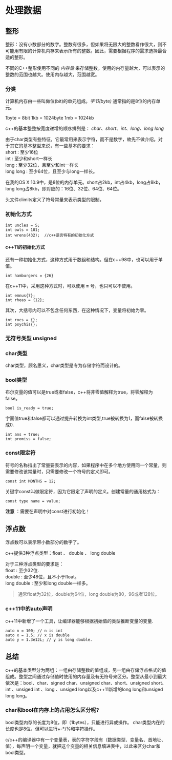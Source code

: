 # 处理数据

## 整形

整形：没有小数部分的数字。整数有很多，但如果将无限大的整数看作很大，则不可能用有限的计算机内存来表示所有的整数。因此，需要根据程序的需求选择最合适的整形。

不同的C++整形使用不同的 *内存量* 来存储整数。使用的内存量越大，可以表示的整数的范围也越大。使用内存越大，范围越宽。

### 分类

计算机内存由一些叫做位(bit)的单元组成。*字节(byte)* 通常指的是8位的内存单元。

1byte = 8bit
1kb = 1024byte
1mb = 1024kb

c++的基本整整按宽度递增的顺序排列是：
*char*、*short*、*int*、*long*、*long long*

由于char类型有些特征，它最常用来表示字符，而不是数字，故先不做介绍。对于其它的基本整型来说，有一些基本的要求：  
short : 至少16位  
int : 至少和short一样长  
long : 至少32位，且至少和int一样长  
long long : 至少64位，且至少与long一样长。  

在我的OS X 10.9中，是8位的内存单元。short占2kb，int占4kb，long占8kb，long long占8kb，即对应的：16位、32位、64位、64位。

头文件climits定义了符号常量来表示类型的限制，

### 初始化方式

```
int uncles = 5;  
int owls = 101;  
int wrens(432);  //c++语言特有的初始化方式
```

#### c++11的初始化方式

还有一种初始化方式，这种方式用于数组和结构。但在c++98中，也可以用于单值。
```
int hamburgers = {26}
```
在c++11中，采用这种方式时，可以使用 **=** 号，也只可以不使用。
```
int emnus{7};
int rheas = {12};
```
其次，大括号内可以不包含任何东西，在这种情况下，变量将初始为零。
```
int rocs = {};
int psychis{};
```

### 无符号类型 unsigned

### char类型

char类型，顾名思义，char类型是专为存储字符而设计的。

### bool类型

布尔变量的值可以是true或者false，c++将非零值解释为true，将零解释为false。
```
bool is_ready = true;
```
字面值true和false都可以通过提升转换为int类型,true被转换为1，而false被转换成0.
```
int ans = true;
int promiss = false;
```

### const限定符

符号的名称指出了常量要表示的内容，如果程序中在多个地方使用同一个常量，则需要修改该常量时，只需要修改一个符号的定义即可。

```
const int MONTHS = 12;
```  

关键字const叫做限定符，因为它限定了声明的定义。创建常量的通用格式为：

```
const type name = value;
```

**注意** ：需要在声明中对const进行初始化！

## 浮点数

浮点数可以表示带小数部分的数字了。

c++提供3种浮点类型：float 、 double 、 long double

对于三种浮点类型的要求是：  
float : 至少32位.  
double : 至少48位，且不小于float。  
long double : 至少和long double一样多。  

>通常float为32位，double为64位，long double为80，96或者128位。


### c++11中的auto声明

c++11中新增了一个工具，让编译器能够根据初始值的类型推断变量的变量.

```
auto n = 100; // n is int
auto x = 1.5; // x is double
auto y = 1.3e12L; // y is long double.
```

## 总结

c++的基本类型分为两组：一组由存储整数的值组成，另一组由存储浮点格式的值组成。整型之间通过存储值时使用的内存量及有无符号来区分。整型从最小到最大依次是：bool、char、signed char、unsigned char、short、unsigned short、int 、unsiged int 、long 、unsiged long以及c++11新增的long long和unsiged long long。

### char和bool在内存上的占用怎么区分呢?

bool类型内存的长度为8位，即（1bytes），只能进行异或操作。
char类型内在的长度也是8位，但可以进行+-*/%和字符操作。

c/c++的编译器中有一个变量表，表的字符字段有（数据类型、变量名、首地址、值），每声明一个变量，就把这个变量的相关信息填进表中，以此来区分char和bool类型。






